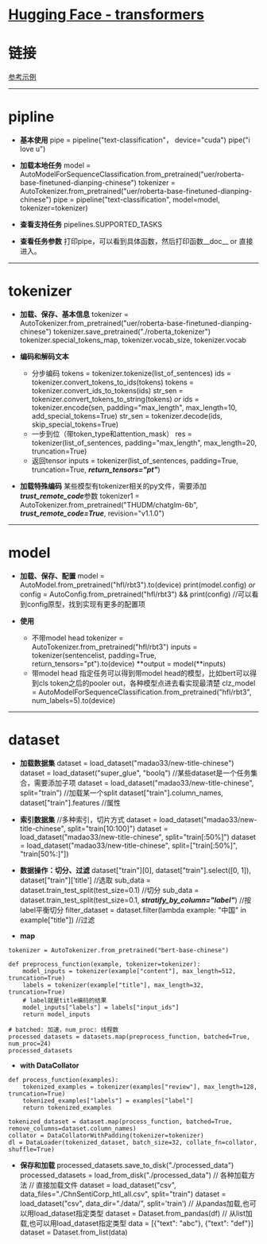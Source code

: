 # [Hugging Face - transformers](https://github.com/iLovEing/notebook/issues/21)

# 链接
[参考示例](todo)

---

# pipline

- **基本使用**
pipe = pipeline("text-classification"， device="cuda")
pipe("i love u")


- **加载本地任务**
model = AutoModelForSequenceClassification.from_pretrained("uer/roberta-base-finetuned-dianping-chinese")
tokenizer = AutoTokenizer.from_pretrained("uer/roberta-base-finetuned-dianping-chinese")
pipe = pipeline("text-classification", model=model, tokenizer=tokenizer)


- **查看支持任务**
pipelines.SUPPORTED_TASKS


- **查看任务参数**
打印pipe，可以看到具体函数，然后打印函数__doc__ or 直接进入。


---

# tokenizer

- **加载、保存、基本信息**
tokenizer = AutoTokenizer.from_pretrained("uer/roberta-base-finetuned-dianping-chinese")
tokenizer.save_pretrained("./roberta_tokenizer")
tokenizer.special_tokens_map, tokenizer.vocab_size, tokenizer.vocab

- **编码和解码文本**
  - 分步编码
tokens = tokenizer.tokenize(list_of_sentences)
ids = tokenizer.convert_tokens_to_ids(tokens)
tokens = tokenizer.convert_ids_to_tokens(ids)
str_sen = tokenizer.convert_tokens_to_string(tokens)
*or*
ids = tokenizer.encode(sen, padding="max_length", max_length=10, add_special_tokens=True)
str_sen = tokenizer.decode(ids, skip_special_tokens=True)
  - 一步到位（带token_type和attention_mask）
res = tokenizer(list_of_sentences, padding="max_length", max_length=20, truncation=True)
  - 返回tensor
inputs = tokenizer(list_of_sentences, padding=True, truncation=True, ***return_tensors="pt"***)

- **加载特殊编码**
某些模型有tokenizer相关的py文件，需要添加***trust_remote_code***参数
tokenizer1 = AutoTokenizer.from_pretrained("THUDM/chatglm-6b", ***trust_remote_code=True***, revision="v1.1.0")

---

# model

- **加载、保存、配置**
model = AutoModel.from_pretrained("hfl/rbt3").to(device)
print(model.config)
*or*
config = AutoConfig.from_pretrained("hfl/rbt3") && print(config)  //可以看到config原型，找到实现有更多的配置项

- **使用**
  - 不带model head
tokenizer = AutoTokenizer.from_pretrained("hfl/rbt3")
inputs = tokenizer(sentencelist, padding=True, return_tensors="pt").to(device)
**output = model(**inputs)
  - 带model head
指定任务可以得到带model head的模型，比如bert可以得到cls token之后的pooler out，各种模型点进去看实现最清楚
clz_model = AutoModelForSequenceClassification.from_pretrained("hfl/rbt3", num_labels=5).to(device)

---

# dataset

- **加载数据集**
dataset = load_dataset("madao33/new-title-chinese")
dataset = load_dataset("super_glue", "boolq") //某些dataset是一个任务集合，需要添加子项
dataset = load_dataset("madao33/new-title-chinese", split="train") //加载某一个split
dataset["train"].column_names, dataset["train"].features //属性

- **索引数据集**
//多种索引，切片方式
dataset = load_dataset("madao33/new-title-chinese", split="train[10:100]")
dataset = load_dataset("madao33/new-title-chinese", split="train[:50%]")
dataset = load_dataset("madao33/new-title-chinese", split=["train[:50%]", "train[50%:]"])

- **数据操作：切分、过滤**
dataset["train"][0], dataset["train"].select([0, 1]), dataset["train"]['title']  //选取
sub_data = dataset.train_test_split(test_size=0.1) //切分
sub_data = dataset.train_test_split(test_size=0.1, ***stratify_by_column="label"***) //按label平衡切分
filter_dataset = dataset.filter(lambda example: "中国" in example["title"]) //过滤

- **map**
```
tokenizer = AutoTokenizer.from_pretrained("bert-base-chinese")

def preprocess_function(example, tokenizer=tokenizer):
    model_inputs = tokenizer(example["content"], max_length=512, truncation=True)
    labels = tokenizer(example["title"], max_length=32, truncation=True)
    # label就是title编码的结果
    model_inputs["labels"] = labels["input_ids"]
    return model_inputs

# batched: 加速，num_proc: 线程数
processed_datasets = datasets.map(preprocess_function, batched=True, num_proc=24)
processed_datasets
```

- **with DataCollator**
```
def process_function(examples):
    tokenized_examples = tokenizer(examples["review"], max_length=128, truncation=True)
    tokenized_examples["labels"] = examples["label"]
    return tokenized_examples

tokenized_dataset = dataset.map(process_function, batched=True, remove_columns=dataset.column_names)
collator = DataCollatorWithPadding(tokenizer=tokenizer)
dl = DataLoader(tokenized_dataset, batch_size=32, collate_fn=collator, shuffle=True)
```

- **保存和加载**
processed_datasets.save_to_disk("./processed_data")
processed_datasets = load_from_disk("./processed_data")
// 各种加载方法
// 直接加载文件
dataset = load_dataset("csv", data_files="./ChnSentiCorp_htl_all.csv", split="train")
dataset = load_dataset("csv", data_dir="./data/", split='train')
// 从pandas加载,也可以用load_dataset指定类型
dataset = Dataset.from_pandas(df)
// 从list加载,也可以用load_dataset指定类型
data = [{"text": "abc"}, {"text": "def"}]
dataset = Dataset.from_list(data)
